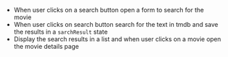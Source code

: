 - When user clicks on a search button open a form to search for the movie
- When user clicks on search button search for the text in tmdb and save the results in a `sarchResult` state
- Display the search results in a list and when user clicks on a movie open the movie details page
